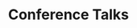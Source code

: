 ---
title: "Conference Talks"
permalink: /talks/
layout: posts
author_profile: true
header:
    overlay_color: "#000"
    overlay_filter: "0.5"
    overlay_image: /assets/images/talks.jpg
---